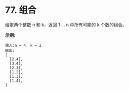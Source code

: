 # 77. 组合

给定两个整数 n 和 k，返回 1 ... n 中所有可能的 k 个数的组合。

**示例:**

```
输入:n = 4, k = 2
输出:
[
  [2,4],
  [3,4],
  [2,3],
  [1,2],
  [1,3],
  [1,4],
]
```

